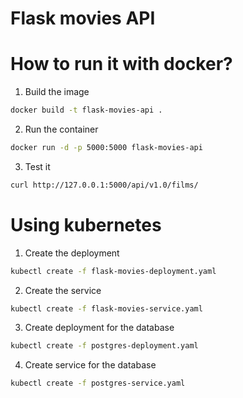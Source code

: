 # Flask movies API

# How to run it with docker?

1. Build the image
```bash
docker build -t flask-movies-api .
```

2. Run the container
```bash
docker run -d -p 5000:5000 flask-movies-api
```

3. Test it
```bash
curl http://127.0.0.1:5000/api/v1.0/films/
```

# Using kubernetes

1. Create the deployment
```bash
kubectl create -f flask-movies-deployment.yaml
```

2. Create the service
```bash
kubectl create -f flask-movies-service.yaml
```

3. Create deployment for the database
```bash
kubectl create -f postgres-deployment.yaml
```

4. Create service for the database
```bash
kubectl create -f postgres-service.yaml
```
